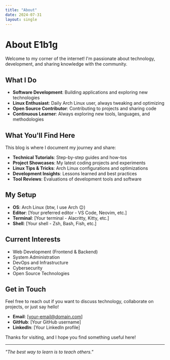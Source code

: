 ```yaml
---
title: "About"
date: 2024-07-31
layout: single
---
```


# About E1b1g

Welcome to my corner of the internet! I'm passionate about technology, development, and sharing knowledge with the community.

## What I Do

- **Software Development**: Building applications and exploring new technologies
- **Linux Enthusiast**: Daily Arch Linux user, always tweaking and optimizing
- **Open Source Contributor**: Contributing to projects and sharing code
- **Continuous Learner**: Always exploring new tools, languages, and methodologies

## What You'll Find Here

This blog is where I document my journey and share:

- **Technical Tutorials**: Step-by-step guides and how-tos
- **Project Showcases**: My latest coding projects and experiments  
- **Linux Tips & Tricks**: Arch Linux configurations and optimizations
- **Development Insights**: Lessons learned and best practices
- **Tool Reviews**: Evaluations of development tools and software

## My Setup

- **OS**: Arch Linux (btw, I use Arch 😉)
- **Editor**: [Your preferred editor - VS Code, Neovim, etc.]
- **Terminal**: [Your terminal - Alacritty, Kitty, etc.]
- **Shell**: [Your shell - Zsh, Bash, Fish, etc.]

## Current Interests

- Web Development (Frontend & Backend)
- System Administration
- DevOps and Infrastructure
- Cybersecurity
- Open Source Technologies

## Get in Touch

Feel free to reach out if you want to discuss technology, collaborate on projects, or just say hello!

- **Email**: [your-email@domain.com]
- **GitHub**: [Your GitHub username]
- **LinkedIn**: [Your LinkedIn profile]

Thanks for visiting, and I hope you find something useful here!

---

*"The best way to learn is to teach others."*